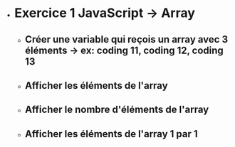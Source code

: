- # Exercice 1 JavaScript -> Array

    - ## Créer une variable qui reçois un array avec 3 éléments -> ex: coding 11, coding 12, coding 13


    - ##  Afficher les éléments de l'array


    - ## Afficher le nombre d'éléments de l'array


    - ## Afficher les éléments de l'array 1 par 1 
